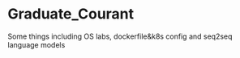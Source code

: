 # Graduate_Courant
Some things including OS labs, dockerfile&k8s config and seq2seq language models
